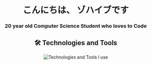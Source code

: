 <h1 align="center">こんにちは、 ゾハイブです</h1>
<h3 align="center">20 year old Computer Science Student who loves to Code</h3>


<h2 align="center">🛠️ Technologies and Tools</h2>

<div align="center">
    <img src="https://skillicons.dev/icons?i=discord,vscode,html,css,js,java,nodejs,express,postman,mongodb,firebase,git,github,react,tailwind,figma&perline=8" alt="Technologies and Tools I use" />
</div>
